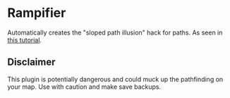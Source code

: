 # Rampifier

Automatically creates the "sloped path illusion" hack for paths. As seen in [this tutorial](https://web.archive.org/web/20240816033601/https://www.dkmp.wtf/mekkit-university-sloped-path-illusion).

## Disclaimer

This plugin is potentially dangerous and could muck up the pathfinding on your map. Use with caution and make save backups.
